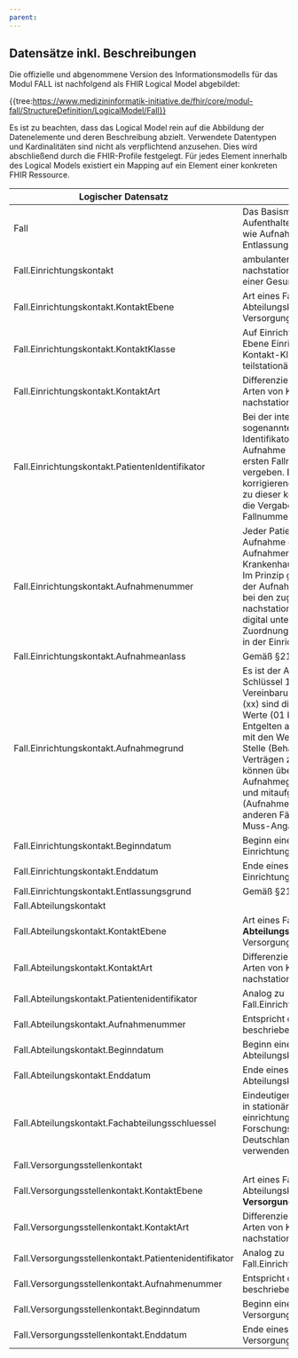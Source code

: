 ```yaml
---
parent: 
---
```

## Datensätze inkl. Beschreibungen

Die offizielle und abgenommene Version des Informationsmodells für das Modul FALL ist nachfolgend als FHIR Logical Model abgebildet:

{{tree:https://www.medizininformatik-initiative.de/fhir/core/modul-fall/StructureDefinition/LogicalModel/Fall}}

Es ist zu beachten, dass das Logical Model rein auf die Abbildung der Datenelemente und deren Beschreibung abzielt. Verwendete Datentypen und Kardinalitäten sind nicht als verpflichtend anzusehen. Dies wird abschließend durch die FHIR-Profile festgelegt. Für jedes Element innerhalb des Logical Models existiert ein Mapping auf ein Element einer konkreten FHIR Ressource.


| Logischer Datensatz | Beschreibung |
| -------- | ----- |
| Fall | Das Basismodul Fall vereint Merkmale eines Aufenthaltes in einer Gesundheitseinrichtung wie Aufnahmenummer, Aufnahmegrund, Entlassungsgrund etc. |
| Fall.Einrichtungskontakt | ambulanter, stationärer, prästationärer oder nachstationärer Aufenthalt eines Patienten in einer Gesundheitseinrichtung |
| Fall.Einrichtungskontakt.KontaktEbene | Art eines Falls (**Einrichtungskontakt**, Abteilungskontakt, Versorgungsstellenkontakt) |
| Fall.Einrichtungskontakt.KontaktKlasse | Auf Einrichtungsebene, also auf der Kontakt-Ebene Einrichtungskontakt, kann die Kontakt-Klasse stationär, ambulant oder teilstationär sein. |
| Fall.Einrichtungskontakt.KontaktArt | Differenzierung zwischen verschiedenen Arten von Kontakten (z.B. vorstationär, nachstationär, intensivstationär) |
| Fall.Einrichtungskontakt.PatientenIdentifikator | Bei der internen Nutzung dient die sogenannte Patientennummer als Identifikator. Diese wird bei der ersten Aufnahme in die Einrichtung parallel zur ersten Fallnummer (Aufnahmenummer) vergeben. Bei jeder Wiederaufnahme (oder korrigierend danach) erfolgt eine Zuordnung zu dieser konstanten Patientennummer und die Vergabe einer neuen wechselnden Fallnummer. |
| Fall.Einrichtungskontakt.Aufnahmenummer | Jeder Patient erhält bei der Planung einer Aufnahme oder bei der Aufnahme selbst eine Aufnahmenummer (auch Fallnummer oder Krankenhausinternes Kennzeichen genannt). Im Prinzip gilt diese Aufnahmenummer von der Aufnahme bis zur Entlassung - und auch bei den zugehörigen vorstationären und nachstationären Kontakten. Sie dient bei allen digital unterstüzten Vorgängen der Zuordnung zu dem Aufenthalt des Patienten in der Einrichtung. | 
| Fall.Einrichtungskontakt.Aufnahmeanlass | Gemäß §21 KHEntgG | 
| Fall.Einrichtungskontakt.Aufnahmegrund | Es ist der Aufnahmegrund entsprechend Schlüssel 1 der Anlage 2 zur § 301-Vereinbarung anzugeben. Als 3. und 4. Stelle (xx) sind die nach Schlüssel 1 möglichen Werte (01 bis 07, bei tagesbezogenen Entgelten auch 21 bis 27) anzugeben. Fälle mit den Werten „41“ bis „47“ in der 3. und 4. Stelle (Behandlungen im Rahmen von Verträgen zur integrierten Versorgung) können übermittelt werden. Der Aufnahmegrund kann bei Begleitpersonen und mitaufgenommenen Pflegekräften (Aufnahmeanlass „B“) entfallen. In allen anderen Fällen ist der Aufnahmegrund eine Muss-Angabe. | 
| Fall.Einrichtungskontakt.Beginndatum | Beginn eines medizinischen Einrichtungskontaktes |
| Fall.Einrichtungskontakt.Enddatum | Ende eines medizinischen Einrichtungskontaktes |
| Fall.Einrichtungskontakt.Entlassungsgrund | Gemäß §21 KHEntgG | 
| Fall.Abteilungskontakt |  |
| Fall.Abteilungskontakt.KontaktEbene | Art eines Falls (Einrichtungskontakt, **Abteilungskontakt**, Versorgungsstellenkontakt) |
| Fall.Abteilungskontakt.KontaktArt | Differenzierung zwischen verschiedenen Arten von Kontakten (z.B. vorstationär, nachstationär, intensivstationär) | 
| Fall.Abteilungskontakt.Patientenidentifikator | Analog zu Fall.Einrichtungskontakt.Patientenidentifikator | 
| Fall.Abteilungskontakt.Aufnahmenummer | Entspricht der unter Einrichtungskontakt beschriebenen Fall- bzw. Aufnahmenummer |
| Fall.Abteilungskontakt.Beginndatum | Beginn eines medizinischen Abteilungskontaktes | 
| Fall.Abteilungskontakt.Enddatum | Ende eines medizinischen Abteilungskontaktes | 
| Fall.Abteilungskontakt.Fachabteilungsschluessel | Eindeutiger Identifikator einer Fachabteilung in stationären Gesundheitseinrichtungen. Für einrichtungsübergreifende Forschungsprojekte im Gesundheitswesen Deutschlands ist der FAB-Schlüssel zu verwenden. |
| Fall.Versorgungsstellenkontakt | |
| Fall.Versorgungsstellenkontakt.KontaktEbene | Art eines Falls (Einrichtungskontakt, Abteilungskontakt, **Versorgungsstellenkontakt**) | 
| Fall.Versorgungsstellenkontakt.KontaktArt | Differenzierung zwischen verschiedenen Arten von Kontakten (z.B. vorstationär, nachstationär, intensivstationär) |
| Fall.Versorgungsstellenkontakt.Patientenidentifikator | Analog zu Fall.Einrichtungskontakt.Patientenidentifikator |
| Fall.Versorgungsstellenkontakt.Aufnahmenummer | Entspricht der unter Einrichtungskontakt beschriebenen Fall- bzw. Aufnahmenummer |
| Fall.Versorgungsstellenkontakt.Beginndatum | Beginn eines medizinischen Versorgungsstellenkontaktes |
| Fall.Versorgungsstellenkontakt.Enddatum | Ende eines medizinischen Versorgungsstellenkontaktes |
